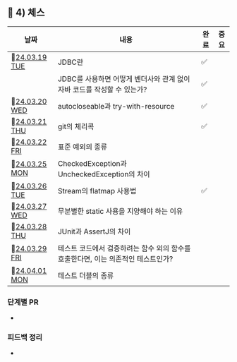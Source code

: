 ## 🚀 4) 체스

| 날짜 | 내용 | 완료 | 중요 |
|--------|--------|--------|--------|
| 📆[24.03.19 TUE](https://github.com/nayonsoso/WIL/blob/main/level1/4-chess/1.md) | JDBC란 | ✅ |  |
|  | JDBC를 사용하면 어떻게 벤더사와 관계 없이 자바 코드를 작성할 수 있는가? | ✅ | |
| 📆[24.03.20 WED](https://github.com/nayonsoso/WIL/blob/main/level1/4-chess/2.md) | autocloseable과 try-with-resource | ✅ |  |  
| 📆[24.03.21 THU](https://github.com/nayonsoso/WIL/blob/main/level1/4-chess/3.md) | git의 체리콕 | ✅ |  |
| 📆[24.03.22 FRI](https://github.com/nayonsoso/WIL/blob/main/level1/4-chess/4.md) | 표준 예외의 종류 | |  |
| 📆[24.03.25 MON](https://github.com/nayonsoso/WIL/blob/main/level1/4-chess/5.md) | CheckedException과 UncheckedException의 차이 | |  |
| 📆[24.03.26 TUE](https://github.com/nayonsoso/WIL/blob/main/level1/4-chess/6.md) | Stream의 flatmap 사용법 | ✅ |  |
| 📆[24.03.27 WED](https://github.com/nayonsoso/WIL/blob/main/level1/4-chess/7.md) | 무분별한 static 사용을 지양해야 하는 이유 | |  |
| 📆[24.03.28 THU](https://github.com/nayonsoso/WIL/blob/main/level1/4-chess/8.md) | JUnit과 AssertJ의 차이 | |  |  
| 📆[24.03.29 FRI](https://github.com/nayonsoso/WIL/blob/main/level1/4-chess/9.md) | 테스트 코드에서 검증하려는 함수 외의 함수를 호출한다면, 이는 의존적인 테스트인가? | |  |
| 📆[24.04.01 MON](https://github.com/nayonsoso/WIL/blob/main/level1/4-chess/10.md) | 테스트 더블의 종류 | |  |

### 단계별 PR
- 

### 피드백 정리
- 

<br>


